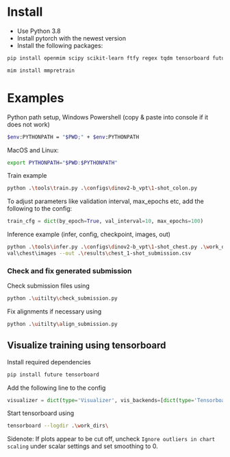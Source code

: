 # Install
- Use Python 3.8
- Install pytorch with the newest version
- Install the following packages:
```bash
pip install openmim scipy scikit-learn ftfy regex tqdm tensorboard future pandas
```
```bash
mim install mmpretrain
```

# Examples

 Python path setup, Windows Powershell (copy & paste into console if it does not work)
```bash
$env:PYTHONPATH = "$PWD;" + $env:PYTHONPATH
```
MacOS and Linux:
```bash
export PYTHONPATH="$PWD:$PYTHONPATH"
```

 Train example
```bash
python .\tools\train.py .\configs\dinov2-b_vpt\1-shot_colon.py
```
To adjust parameters like validation interval, max_epochs etc, add the following to the config:
````python
train_cfg = dict(by_epoch=True, val_interval=10, max_epochs=100)
````

 Inference example
 (infer, config, checkpoint, images, out)
```bash
python .\tools\infer.py .\configs\dinov2-b_vpt\1-shot_chest.py .\work_dirs\dinov2-b\exp1\dinov2-b_1-shot_ptokens-1_chest\best_multi-label_mAP_epoch_1.pth .\data\MedFMC_
val\chest\images --out .\results\chest_1-shot_submission.csv
```

### Check and fix generated submission
Check submission files using
```bash
python .\uitilty\check_submission.py
```
Fix alignments if necessary using
```bash
python .\uitilty\align_submission.py
```

## Visualize training using tensorboard
Install required dependencies
````bash
pip install future tensorboard
````
Add the following line to the config 
````python
visualizer = dict(type='Visualizer', vis_backends=[dict(type='TensorboardVisBackend')])
````
Start tensorboard using
```bash
tensorboard --logdir .\work_dirs\
```
Sidenote: If plots appear to be cut off, uncheck `Ignore outliers in chart scaling` under scalar settings and set smoothing to 0.
